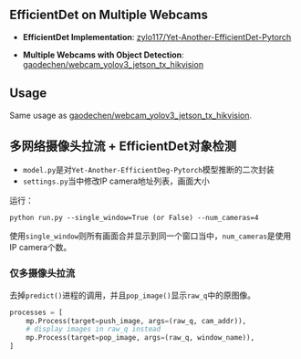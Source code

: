 ## EfficientDet on Multiple Webcams

* **EfficientDet Implementation**: [zylo117/Yet-Another-EfficientDet-Pytorch](https://github.com/zylo117/Yet-Another-EfficientDet-Pytorch)

* **Multiple Webcams with Object Detection**: [gaodechen/webcam_yolov3_jetson_tx_hikvision](https://github.com/gaodechen/webcam_yolov3_jetson_tx_hikvision)

## Usage

Same usage as [gaodechen/webcam_yolov3_jetson_tx_hikvision](https://github.com/gaodechen/webcam_yolov3_jetson_tx_hikvision).

## 多网络摄像头拉流 + EfficientDet对象检测

- `model.py`是对`Yet-Another-EfficientDeg-Pytorch`模型推断的二次封装
- `settings.py`当中修改IP camera地址列表，画面大小

运行：

```
python run.py --single_window=True (or False) --num_cameras=4
```

使用`single_window`则所有画面合并显示到同一个窗口当中，`num_cameras`是使用IP camera个数。

### 仅多摄像头拉流

去掉`predict()`进程的调用，并且`pop_image()`显示`raw_q`中的原图像。

```python
processes = [
    mp.Process(target=push_image, args=(raw_q, cam_addr)),
    # display images in raw_q instead
    mp.Process(target=pop_image, args=(raw_q, window_name)),
]
```
